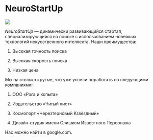 # NeuroStartUp
![](https://netology-code.github.io/git-homeworks/introduction/assets/logo.png)

*NeuroStartUp* — динамически развивающийся стартап, специализирующийся на поиске с использованием новейших технологий искусственного интеллекта.
Наши преимущества:

1. Высокая точность поиска

2. Высокая скорость поиска

3. Низкая цена

Мы на столько крутые, что уже успели поработать со следующими компаниями:

1. ООО «Рога и копыта» 

2. Издательство «Читый лист»

3. Космопорт «Черезтерновый Кзвёздный»

4. Дизайн-студия имени Слишком Известного Персонажа

Нас можно найти в google.com.
   